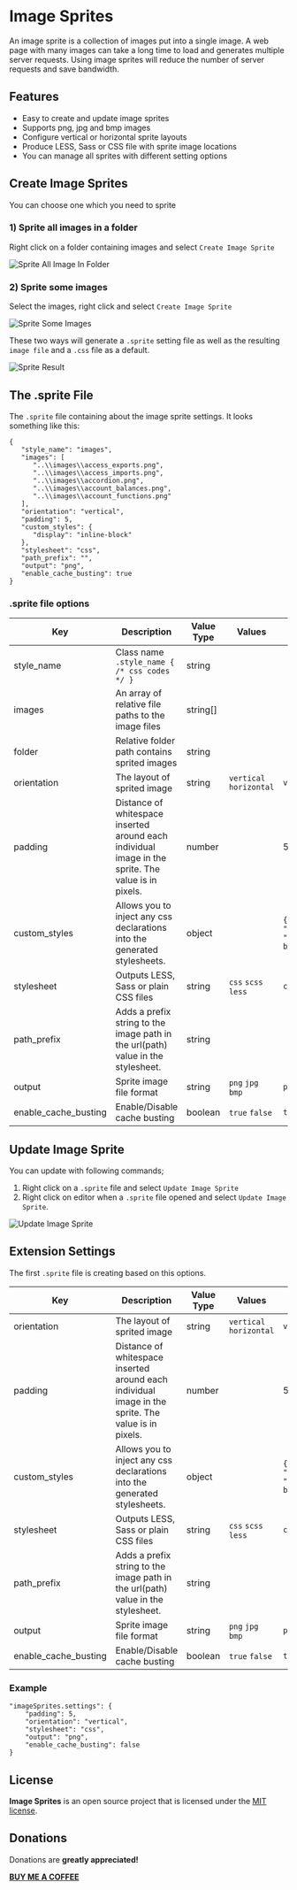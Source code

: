 # Image Sprites
An image sprite is a collection of images put into a single image. A web page with many images can take a long time to load and generates multiple server requests. Using image sprites will reduce the number of server requests and save bandwidth.

## Features
- Easy to create and update image sprites
- Supports png, jpg and bmp images
- Configure vertical or horizontal sprite layouts
- Produce LESS, Sass or CSS file with sprite image locations
- You can manage all sprites with different setting options

## Create Image Sprites
You can choose one which you need to sprite
### 1) Sprite all images in a folder
Right click on a folder containing images and select `Create Image Sprite`

![Sprite All Image In Folder](https://github.com/gurayyarar/ImageSprites/raw/master/images/docs/folder-sprite.gif)

### 2) Sprite some images
Select the images, right click and select `Create Image Sprite`

![Sprite Some Images](https://github.com/gurayyarar/ImageSprites/raw/master/images/docs/files-sprite.gif)

These two ways will generate a `.sprite` setting file as well as the resulting `image file` and a `.css` file as a default.

![Sprite Result](https://github.com/gurayyarar/ImageSprites/raw/master/images/docs/display-sprite.jpg)


## The .sprite File
The `.sprite` file containing about the image sprite settings. It looks something like this:
```
{
   "style_name": "images",
   "images": [
      "..\\images\\access_exports.png",
      "..\\images\\access_imports.png",
      "..\\images\\accordion.png",
      "..\\images\\account_balances.png",
      "..\\images\\account_functions.png"
   ],
   "orientation": "vertical",
   "padding": 5,
   "custom_styles": {
      "display": "inline-block"
   },
   "stylesheet": "css",
   "path_prefix": "",
   "output": "png",
   "enable_cache_busting": true
}
```

### .sprite file options
|Key|Description|Value Type|Values|Default|
|---|-----------|----------|------|-------|
|style_name|Class name `.style_name { /* css codes */ }`|string| | |
|images|An array of relative file paths to the image files|string[]|||
|folder|Relative folder path contains sprited images|string|||
|orientation|The layout of sprited image|string|`vertical` `horizontal`|`vertical`|
|padding|Distance of whitespace inserted around each individual image in the sprite. The value is in pixels.|number||5
|custom_styles|Allows you to inject any css declarations into the generated stylesheets.|object||`{ "display": "inline-block" }`|
|stylesheet|Outputs LESS, Sass or plain CSS files|string|`css` `scss` `less`|`css`|
|path_prefix|Adds a prefix string to the image path in the url(path) value in the stylesheet.|string|||
|output|Sprite image file format|string|`png` `jpg` `bmp`|`png`|
|enable_cache_busting|Enable/Disable cache busting|boolean|`true` `false`|`true`


## Update Image Sprite
You can update with following commands;
1) Right click on a `.sprite` file and select `Update Image Sprite`
2) Right click on editor when a `.sprite` file opened and select `Update Image Sprite`.

![Update Image Sprite](https://github.com/gurayyarar/ImageSprites/raw/master/images/docs/update-sprite.gif)


## Extension Settings
The first `.sprite` file is creating based on this options.

|Key|Description|Value Type|Values|Default|
|---|-----------|----------|------|-------|
|orientation|The layout of sprited image|string|`vertical` `horizontal`|`vertical`|
|padding|Distance of whitespace inserted around each individual image in the sprite. The value is in pixels.|number||5
|custom_styles|Allows you to inject any css declarations into the generated stylesheets.|object||`{ "display": "inline-block" }`|
|stylesheet|Outputs LESS, Sass or plain CSS files|string|`css` `scss` `less`|`css`|
|path_prefix|Adds a prefix string to the image path in the url(path) value in the stylesheet.|string|||
|output|Sprite image file format|string|`png` `jpg` `bmp`|`png`|
|enable_cache_busting|Enable/Disable cache busting|boolean|`true` `false`|`true`

### Example
```
"imageSprites.settings": {
    "padding": 5,
    "orientation": "vertical",
    "stylesheet": "css",
    "output": "png",
    "enable_cache_busting": false
}
```


## License
**Image Sprites** is an open source project that is licensed under the [MIT license](http://opensource.org/licenses/MIT).


## Donations
Donations are **greatly appreciated!**

**[BUY ME A COFFEE](http://bit.ly/2NCtG3k)**